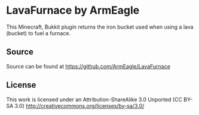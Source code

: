 LavaFurnace by ArmEagle
====================

This Minecraft, Bukkit plugin returns the iron bucket used when using a lava (bucket) to fuel a furnace.

Source
------
Source can be found at https://github.com/ArmEagle/LavaFurnace

License
-------
This work is licensed under an Attribution-ShareAlike 3.0 Unported (CC BY-SA 3.0)
http://creativecommons.org/licenses/by-sa/3.0/
